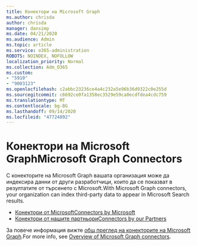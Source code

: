 ```yaml
---
title: Конектори на Microsoft Graph
ms.author: chrisda
author: chrisda
manager: dansimp
ms.date: 04/21/2020
ms.audience: Admin
ms.topic: article
ms.service: o365-administration
ROBOTS: NOINDEX, NOFOLLOW
localization_priority: Normal
ms.collection: Adm_O365
ms.custom:
- "5910"
- "9003123"
ms.openlocfilehash: c2abbc23236ce4a4c232a5e96b36d9322c0e255d
ms.sourcegitcommit: c6692ce0fa1358ec3529e59ca0ecdfdea4cdc759
ms.translationtype: MT
ms.contentlocale: bg-BG
ms.lasthandoff: 09/14/2020
ms.locfileid: "47724892"
---
```

# <a name="microsoft-graph-connectors"></a><span data-ttu-id="2c3ec-102">Конектори на Microsoft Graph</span><span class="sxs-lookup"><span data-stu-id="2c3ec-102">Microsoft Graph Connectors</span></span>

<span data-ttu-id="2c3ec-103">С конекторите на Microsoft Graph вашата организация може да индексира данни от други разработчици, които да се показват в резултатите от търсенето с Microsoft.</span><span class="sxs-lookup"><span data-stu-id="2c3ec-103">With Microsoft Graph connectors, your organization can index third-party data to appear in Microsoft Search results.</span></span>

- [<span data-ttu-id="2c3ec-104">Конектори от Microsoft</span><span class="sxs-lookup"><span data-stu-id="2c3ec-104">Connectors by Microsoft</span></span>](https://docs.microsoft.com/microsoftsearch/connectors-gallery#Microsoft)
- [<span data-ttu-id="2c3ec-105">Конектори от нашите партньори</span><span class="sxs-lookup"><span data-stu-id="2c3ec-105">Connectors by our Partners</span></span>](https://docs.microsoft.com/microsoftsearch/connectors-gallery#Partners)

<span data-ttu-id="2c3ec-106">За повече информация вижте  [общ преглед на конекторите на Microsoft Graph](https://docs.microsoft.com/microsoftsearch/connectors-overview).</span><span class="sxs-lookup"><span data-stu-id="2c3ec-106">For more info, see  [Overview of Microsoft Graph connectors](https://docs.microsoft.com/microsoftsearch/connectors-overview).</span></span>
